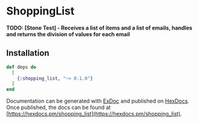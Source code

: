 # ShoppingList

**TODO: [Stone Test] - Receives a list of items and a list of emails,
  handles and returns the division of values ​​for each email**

## Installation



```elixir
def deps do
  [
    {:shopping_list, "~> 0.1.0"}
  ]
end
```

Documentation can be generated with [ExDoc](https://github.com/elixir-lang/ex_doc)
and published on [HexDocs](https://hexdocs.pm). Once published, the docs can
be found at [https://hexdocs.pm/shopping_list](https://hexdocs.pm/shopping_list).

